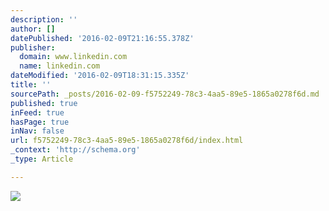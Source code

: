 ```yaml
---
description: ''
author: []
datePublished: '2016-02-09T21:16:55.378Z'
publisher:
  domain: www.linkedin.com
  name: linkedin.com
dateModified: '2016-02-09T18:31:15.335Z'
title: ''
sourcePath: _posts/2016-02-09-f5752249-78c3-4aa5-89e5-1865a0278f6d.md
published: true
inFeed: true
hasPage: true
inNav: false
url: f5752249-78c3-4aa5-89e5-1865a0278f6d/index.html
_context: 'http://schema.org'
_type: Article

---
```

![](https://image.slidesharecdn.com/stanford-160208174535/95/venture-capital-unlocked-stanford-venture-capital-20-16-1024.jpg?cb=1454954426)